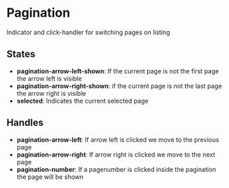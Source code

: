 <!-- firescout-collection -->

# Pagination

Indicator and click-handler for switching pages on listing

## States

- **pagination-arrow-left-shown**: If the current page is not the first page the arrow left is visible
- **pagination-arrow-right-shown**: if the current page is not the last page the arrow right is visible
- **selected**: Indicates the current selected page

## Handles

- **pagination-arrow-left**: If arrow left is clicked we move to the previous page
- **pagination-arrow-right**: If arrow right is clicked we move to the next page
- **pagination-number**: If a pagenumber is clicked inside the pagination the page will be shown
